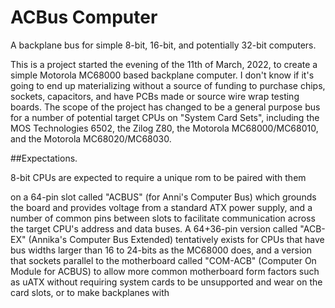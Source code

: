 # ACBus Computer
A backplane bus for simple 8-bit, 16-bit, and potentially 32-bit computers. 

This is a project started the evening of the 11th of March, 2022, to create a simple Motorola MC68000 based backplane computer. I don't know if it's going to end up materializing without a source of funding to purchase chips, sockets, capacitors, and have PCBs made or source wire wrap testing boards. The scope of the project has changed to be a general purpose bus for a number of potential target CPUs on "System Card Sets", including the MOS Technologies 6502, the Zilog Z80, the Motorola MC68000/MC68010, and the Motorola MC68020/MC68030. 

##Expectations.

8-bit CPUs are expected to require a unique rom to be paired with them

on a 64-pin slot called "ACBUS" (for Anni's Computer Bus) which grounds the board and provides voltage from a standard ATX power supply, and a number of common pins between slots to facilitate communication across the target CPU's address and data buses. A 64+36-pin version called "ACB-EX" (Annika's Computer Bus Extended) tentatively exists for CPUs that have bus widths larger than 16 to 24-bits as the MC68000 does, and a version that sockets parallel to the motherboard called "COM-ACB" (Computer On Module for ACBUS) to allow more common motherboard form factors such as uATX without requiring system cards to be unsupported and wear on the card slots, or to make backplanes with 
